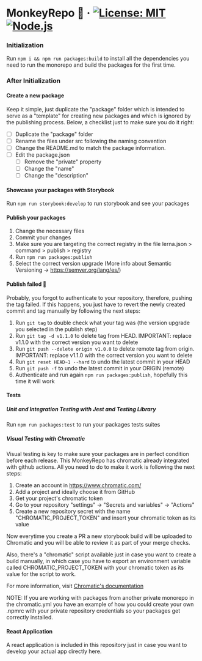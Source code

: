 # MonkeyRepo 🐒 &middot; [![License: MIT](https://img.shields.io/badge/License-MIT-green.svg)](https://opensource.org/licenses/MIT) [![Node.js](https://img.shields.io/badge/Node.js-%5E18.16.0-green)](https://nodejs.org/)

### Initialization

Run `npm i && npm run packages:build` to install all the dependencies you need to run the monorepo and build the packages for the first time.

### After Initialization

#### Create a new package

Keep it simple, just duplicate the "package" folder which is intended to serve as a "template" for creating new packages and which is ignored by the publishing process. Below, a checklist just to make sure you do it right:

- [ ] Duplicate the "package" folder
- [ ] Rename the files under src following the naming convention
- [ ] Change the README.md to match the package information.
- [ ] Edit the package.json
  - [ ] Remove the "private" property
  - [ ] Change the "name"
  - [ ] Change the "description"

#### Showcase your packages with Storybook

Run `npm run storybook:develop` to run storybook and see your packages

#### Publish your packages

1. Change the necessary files
2. Commit your changes
3. Make sure you are targeting the correct registry in the file lerna.json > command > publish > registry
4. Run `npm run packages:publish`
5. Select the correct version upgrade (More info about Semantic Versioning -> https://semver.org/lang/es/)

#### Publish failed 🙈

Probably, you forgot to authenticate to your repository, therefore, pushing the tag failed. If this happens, you just have to revert the newly created commit and tag manually by following the next steps:

1. Run `git tag` to double check what your tag was (the version upgrade you selected in the publish step)
2. Run `git tag -d v1.1.0` to delete tag from HEAD. IMPORTANT: replace v1.1.0 with the correct version you want to delete
3. Run `git push --delete origin v1.0.0` to delete remote tag from origin. IMPORTANT: replace v1.1.0 with the correct version you want to delete
4. Run `git reset HEAD~1 --hard` to undo the latest commit in your HEAD
5. Run `git push -f` to undo the latest commit in your ORIGIN (remote)
6. Authenticate and run again `npm run packages:publish`, hopefully this time it will work

#### Tests

##### Unit and Integration Testing with Jest and Testing Library

Run `npm run packages:test` to run your packages tests suites

##### Visual Testing with Chromatic

Visual testing is key to make sure your packages are in perfect condition before each release. This MonkeyRepo has chromatic already integrated with github actions. All you need to do to make it work is following the next steps:

1. Create an account in https://www.chromatic.com/
2. Add a project and ideally choose it from GitHub
3. Get your project's chromatic token
4. Go to your repository "settings" -> "Secrets and variables" -> "Actions"
5. Create a new repository secret with the name "CHROMATIC_PROJECT_TOKEN" and insert your chromatic token as its value

Now everytime you create a PR a new storybook build will be uploaded to Chromatic and you will be able to review it as part of your merge checks.

Also, there's a "chromatic" script available just in case you want to create a build manually, in which case you have to export an environment variable called CHROMATIC_PROJECT_TOKEN with your chromatic token as its value for the script to work.

For more information, visit [Chromatic's documentation](https://www.chromatic.com/docs/)

NOTE: If you are working with packages from another private monorepo in the chromatic.yml you have an example of how you could create your own .npmrc with your private repository credentials so your packages get correctly installed.

#### React Application

A react application is included in this repository just in case you want to develop your actual app directly here.
